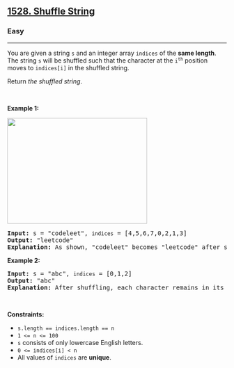 <h2><a href="https://leetcode.com/problems/shuffle-string/">1528. Shuffle String</a></h2><h3>Easy</h3><hr><div style="user-select: auto;"><p style="user-select: auto;">You are given a string <code style="user-select: auto;">s</code> and an integer array <code style="user-select: auto;">indices</code> of the <strong style="user-select: auto;">same length</strong>. The string <code style="user-select: auto;">s</code> will be shuffled such that the character at the <code style="user-select: auto;">i<sup style="user-select: auto;">th</sup></code> position moves to <code style="user-select: auto;">indices[i]</code> in the shuffled string.</p>

<p style="user-select: auto;">Return <em style="user-select: auto;">the shuffled string</em>.</p>

<p style="user-select: auto;">&nbsp;</p>
<p style="user-select: auto;"><strong style="user-select: auto;">Example 1:</strong></p>
<img alt="" src="https://assets.leetcode.com/uploads/2020/07/09/q1.jpg" style="width: 321px; height: 243px; user-select: auto;">
<pre style="position: relative; user-select: auto;"><strong style="user-select: auto;">Input:</strong> s = "codeleet", <code style="user-select: auto;">indices</code> = [4,5,6,7,0,2,1,3]
<strong style="user-select: auto;">Output:</strong> "leetcode"
<strong style="user-select: auto;">Explanation:</strong> As shown, "codeleet" becomes "leetcode" after shuffling.
<div class="open_grepper_editor" title="Edit &amp; Save To Grepper" style="user-select: auto;"></div></pre>

<p style="user-select: auto;"><strong style="user-select: auto;">Example 2:</strong></p>

<pre style="position: relative; user-select: auto;"><strong style="user-select: auto;">Input:</strong> s = "abc", <code style="user-select: auto;">indices</code> = [0,1,2]
<strong style="user-select: auto;">Output:</strong> "abc"
<strong style="user-select: auto;">Explanation:</strong> After shuffling, each character remains in its position.
<div class="open_grepper_editor" title="Edit &amp; Save To Grepper" style="user-select: auto;"></div></pre>

<p style="user-select: auto;">&nbsp;</p>
<p style="user-select: auto;"><strong style="user-select: auto;">Constraints:</strong></p>

<ul style="user-select: auto;">
	<li style="user-select: auto;"><code style="user-select: auto;">s.length == indices.length == n</code></li>
	<li style="user-select: auto;"><code style="user-select: auto;">1 &lt;= n &lt;= 100</code></li>
	<li style="user-select: auto;"><code style="user-select: auto;">s</code> consists of only lowercase English letters.</li>
	<li style="user-select: auto;"><code style="user-select: auto;">0 &lt;= indices[i] &lt; n</code></li>
	<li style="user-select: auto;">All values of <code style="user-select: auto;">indices</code> are <strong style="user-select: auto;">unique</strong>.</li>
</ul>
</div>